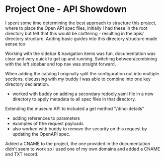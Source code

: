 # Project One - API Showdown

I spent some time determining the best approach to structure this project, where to place the Open API spec files, initially I had these in the root directory but felt that
this would be cluttering - resulting in the apis/ directory structure.
Adding basic guides into this directory structure made sense too

Working with the sidebar & navigation items was fun, documentation was clear and very quick to get up and running.
Switching between/combining with the left sidebar and top nav was straight forward. 

When adding the catalog I originally split the configuration out into multiple sections, discussing with my buddy I was able to combine into one key directory 
declaration.
- worked with buddy on adding a secondary redocly.yaml file in a new directory to apply metadata to all spec files in that directory.

Extending the museum API to included a get method "/dino-details"
- adding references to parameters 
- examples of tthe request payloads
- also worked with buddy to remove the security on this request by updating the OpenAPI spec.  


Added a CNAME to the project, the one provided in the documentation didn't seem to work so I used one of my own domains and added a CNAME and TXT record.

